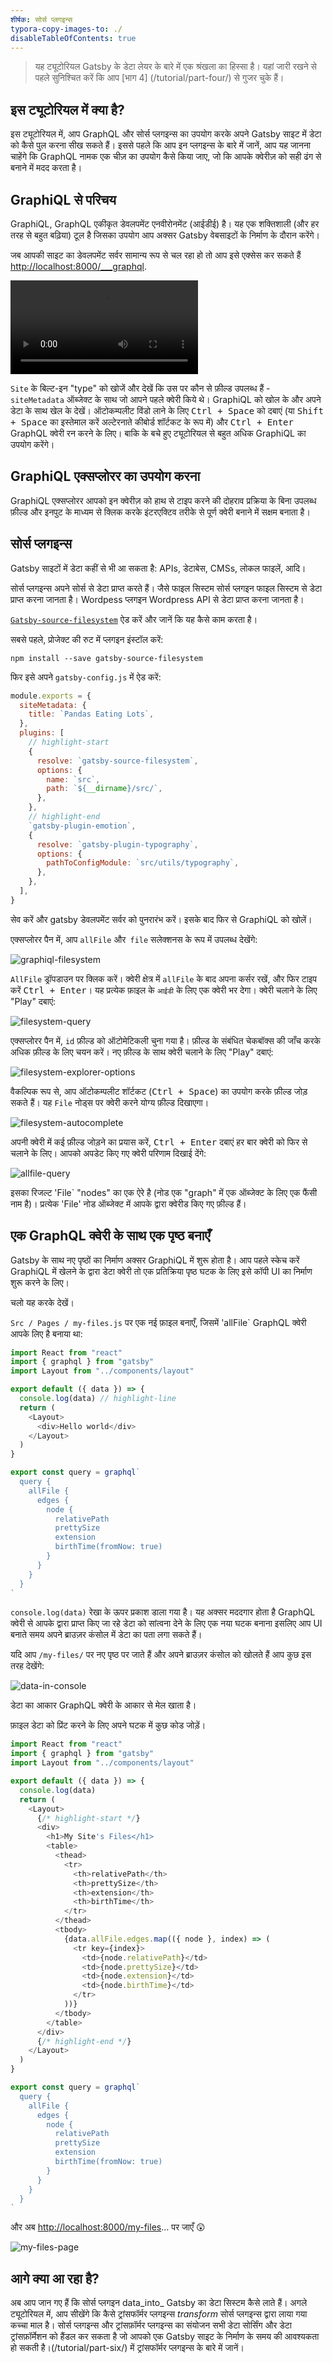 ```yaml
---
शीर्षक: सोर्स प्लगइन्स
typora-copy-images-to: ./
disableTableOfContents: true
---
```


> यह ट्यूटोरियल Gatsby के डेटा लेयर के बारे में एक श्रंखला का हिस्सा है। यहां जारी रखने से पहले सुनिश्चित करें कि आप [भाग 4] (/tutorial/part-four/) से गुजर चुके हैं।

## इस ट्यूटोरियल में क्या है?

इस ट्यूटोरियल में, आप GraphQL और सोर्स प्लगइन्स का उपयोग करके अपने Gatsby साइट में डेटा को कैसे पुल करना सीख सकते हैं। इससे पहले कि आप इन प्लगइन्स के बारे में जानें, आप यह जानना चाहेंगे कि GraphQL नामक एक चीज़ का उपयोग कैसे किया जाए, जो कि आपके क्वेरीज़ को सही ढंग से बनाने में मदद करता है।

## GraphiQL से परिचय

GraphiQL, GraphQL एकीकृत डेवलपमेंट एनवीरोनमेंट (आईडीई) है। यह एक शक्तिशाली (और हर तरह से बहुत बढ़िया) टूल है जिसका उपयोग आप अक्सर Gatsby वेबसाइटों के निर्माण के दौरान करेंगे।

जब आपकी साइट का डेवलपमेंट सर्वर सामान्य रूप से चल रहा हो तो आप इसे एक्सेस कर सकते हैं
<http://localhost:8000/___graphql>.

<video controls="controls" autoplay="true" loop="true">
  <source type="video/mp4" src="/graphiql-explore.mp4"></source>
  <p>Your browser does not support the video element.</p>
</video>

`Site` के बिल्ट-इन "type" को खोजें और देखें कि उस पर कौन से फ़ील्ड उपलब्ध हैं - `siteMetadata` ऑब्जेक्ट के साथ जो आपने पहले क्वेरी किये थे। GraphiQL को खोल के और अपने डेटा के साथ खेल के देखें। ऑटोकम्पलीट विंडो लाने के लिए  <kbd>Ctrl + Space</kbd> को दबाएं (या <kbd>Shift + Space</kbd> का इस्तेमाल करें अल्टेरनाते कीबोर्ड शॉर्टकट के रूप में) और  <kbd>Ctrl + Enter</kbd> GraphQL क्वेरी रन  करने के लिए। बाकि के बचे हुए ट्यूटोरियल से बहुत अधिक GraphiQL का उपयोग करेंगे।

## GraphiQL एक्सप्लोरर का उपयोग करना

GraphiQL एक्सप्लोरर आपको इन क्वेरीज़ को हाथ से टाइप करने की दोहराव प्रक्रिया के बिना उपलब्ध फ़ील्ड और इनपुट के माध्यम से क्लिक करके इंटरएक्टिव तरीके से पूर्ण क्वेरी बनाने में सक्षम बनाता है।

<EggheadEmbed
  lessonLink="https://egghead.io/lessons/gatsby-build-a-graphql-query-using-gatsby-s-graphiql-explorer"
  lessonTitle="Build a GraphQL Query using Gatsby’s GraphiQL Explorer"
/>

## सोर्स प्लगइन्स

Gatsby साइटों में डेटा कहीं से भी आ सकता है: APIs, डेटाबेस, CMSs, लोकल फाइलें, आदि।

सोर्स प्लगइन्स अपने सोर्स से डेटा प्राप्त करते हैं। जैसे फाइल सिस्टम सोर्स प्लगइन फाइल सिस्टम से डेटा प्राप्त करना जानता है। Wordpess प्लगइन Wordpress API से डेटा प्राप्त करना जानता है।

[`Gatsby-source-filesystem`](/packages/gatsby-source-filesystem/) ऐड करें और जानें कि यह कैसे काम करता है।

सबसे पहले, प्रोजेक्ट की रुट में प्लगइन इंस्टॉल करें:

```shell
npm install --save gatsby-source-filesystem
```

फिर इसे अपने `gatsby-config.js` में ऐड करें:

```javascript:title=gatsby-config.js
module.exports = {
  siteMetadata: {
    title: `Pandas Eating Lots`,
  },
  plugins: [
    // highlight-start
    {
      resolve: `gatsby-source-filesystem`,
      options: {
        name: `src`,
        path: `${__dirname}/src/`,
      },
    },
    // highlight-end
    `gatsby-plugin-emotion`,
    {
      resolve: `gatsby-plugin-typography`,
      options: {
        pathToConfigModule: `src/utils/typography`,
      },
    },
  ],
}
```

सेव करें और gatsby डेवलपमेंट सर्वर को पुनरारंभ करें। इसके बाद फिर से GraphiQL को खोलें।

एक्सप्लोरर पैन में, आप `allFile` और` file` सलेक्शनस के रूप में उपलब्ध देखेंगे:

![graphiql-filesystem](graphiql-filesystem.png)

`AllFile` ड्रॉपडाउन पर क्लिक करें। क्वेरी क्षेत्र में `allFile` के बाद अपना कर्सर रखें, और फिर टाइप करें <kbd>Ctrl + Enter</kbd>। यह प्रत्येक फ़ाइल के `आईडी` के लिए एक क्वेरी भर देगा। क्वेरी चलाने के लिए "Play" दबाएं:

![filesystem-query](filesystem-query.png)

एक्सप्लोरर पैन में, `id` फ़ील्ड को ऑटोमेटिकली चुना गया है। फ़ील्ड के संबंधित चेकबॉक्स की जाँच करके अधिक फ़ील्ड के लिए चयन करें। नए फ़ील्ड के साथ क्वेरी चलाने के लिए "Play" दबाएं:

![filesystem-explorer-options](filesystem-explorer-options.png)

वैकल्पिक रूप से, आप ऑटोकम्पलीट शॉर्टकट (<kbd>Ctrl + Space</kbd>) का उपयोग करके फ़ील्ड जोड़ सकते हैं। यह `File` नोड्स पर क्वेरी करने योग्य फ़ील्ड दिखाएगा।

![filesystem-autocomplete](filesystem-autocomplete.png)

अपनी क्वेरी में कई फ़ील्ड जोड़ने का प्रयास करें, <kbd>Ctrl + Enter</kbd> दबाएं
हर बार क्वेरी को फिर से चलाने के लिए। आपको अपडेट किए गए क्वेरी परिणाम दिखाई देंगे:

![allfile-query](allfile-query.png)

इसका रिजल्ट 'File` "nodes" का एक ऐरे है (नोड एक "graph" में एक ऑब्जेक्ट के लिए एक फैंसी नाम है)। 
प्रत्येक 'File' नोड ऑब्जेक्ट में आपके द्वारा क्वेरीड किए गए फ़ील्ड हैं।

## एक GraphQL क्वेरी के साथ एक पृष्ठ बनाएँ

Gatsby के साथ नए पृष्ठों का निर्माण अक्सर GraphiQL में शुरू होता है। आप पहले स्केच करें
GraphiQL में खेलने के द्वारा डेटा क्वेरी तो एक प्रतिक्रिया पृष्ठ घटक के लिए इसे कॉपी
UI का निर्माण शुरू करने के लिए।

चलो यह करके देखें।

`Src / Pages / my-files.js` पर एक नई फ़ाइल बनाएँ, जिसमें 'allFile` GraphQL क्वेरी आपके लिए है
बनाया था:

```jsx:title=src/pages/my-files.js
import React from "react"
import { graphql } from "gatsby"
import Layout from "../components/layout"

export default ({ data }) => {
  console.log(data) // highlight-line
  return (
    <Layout>
      <div>Hello world</div>
    </Layout>
  )
}

export const query = graphql`
  query {
    allFile {
      edges {
        node {
          relativePath
          prettySize
          extension
          birthTime(fromNow: true)
        }
      }
    }
  }
`
```

`console.log(data)` रेखा के ऊपर प्रकाश डाला गया है। यह अक्सर मददगार होता है
GraphQL क्वेरी से आपके द्वारा प्राप्त किए जा रहे डेटा को सांत्वना देने के लिए एक नया घटक बनाना
इसलिए आप UI बनाते समय अपने ब्राउज़र कंसोल में डेटा का पता लगा सकते हैं।

यदि आप `/my-files/` पर नए पृष्ठ पर जाते हैं और अपने ब्राउज़र कंसोल को खोलते हैं
आप कुछ इस तरह देखेंगे:


![data-in-console](data-in-console.png)

डेटा का आकार GraphQL क्वेरी के आकार से मेल खाता है।

फ़ाइल डेटा को प्रिंट करने के लिए अपने घटक में कुछ कोड जोड़ें।


```jsx:title=src/pages/my-files.js
import React from "react"
import { graphql } from "gatsby"
import Layout from "../components/layout"

export default ({ data }) => {
  console.log(data)
  return (
    <Layout>
      {/* highlight-start */}
      <div>
        <h1>My Site's Files</h1>
        <table>
          <thead>
            <tr>
              <th>relativePath</th>
              <th>prettySize</th>
              <th>extension</th>
              <th>birthTime</th>
            </tr>
          </thead>
          <tbody>
            {data.allFile.edges.map(({ node }, index) => (
              <tr key={index}>
                <td>{node.relativePath}</td>
                <td>{node.prettySize}</td>
                <td>{node.extension}</td>
                <td>{node.birthTime}</td>
              </tr>
            ))}
          </tbody>
        </table>
      </div>
      {/* highlight-end */}
    </Layout>
  )
}

export const query = graphql`
  query {
    allFile {
      edges {
        node {
          relativePath
          prettySize
          extension
          birthTime(fromNow: true)
        }
      }
    }
  }
`
```

और अब [http://localhost:8000/my-files](http://localhost:8000/my-files)… पर जाएँ 😲

![my-files-page](my-files-page.png)

## आगे क्या आ रहा है?

अब आप जान गए हैं कि सोर्स प्लगइन data_into_ Gatsby का डेटा सिस्टम कैसे लाते हैं। अगले ट्यूटोरियल में, आप सीखेंगे कि कैसे ट्रांसफॉर्मर प्लगइन्स _transform_ सोर्स प्लगइन्स द्वारा लाया गया कच्चा माल है। सोर्स प्लगइन्स और ट्रांसफ़ॉर्मर प्लगइन्स का संयोजन सभी डेटा सोर्सिंग और डेटा ट्रांसफ़ॉर्मेशन को हैंडल कर सकता है जो आपको एक Gatsby साइट के निर्माण के समय की आवश्यकता हो सकती है।(/tutorial/part-six/) में ट्रांसफॉर्मर प्लगइन्स के बारे में जानें।
